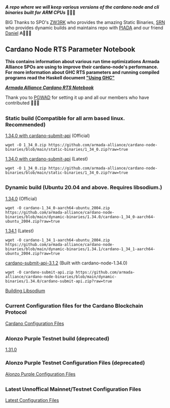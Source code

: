 ##
***A repo where we will keep various versions of the cardano node and cli binaries built for ARM CPUs*** 🏴‍☠️🦾

BIG Thanks to SPO's [ZW3RK](https://twitter.com/zw3rkpool/) who provides the amazing Static Binaries, [SRN](https://armada-alliance.com/stake-pools/cc1b1c03798884c636703443a23b8d9e827d6c0417921600394198a0) who provides dynamic builds and maintains repo with [PIADA](https://armada-alliance.com/stake-pools/b8d8742c7b7b512468448429c776b3b0f824cef460db61aa1d24bc65) and our friend [Daniel](https://github.com/rekuenkdr) ₳🏴‍☠️🙏
## Cardano Node RTS Parameter Notebook

**This contains information about various run time optimizations Armada Alliance SPOs are using to improve their cardano-node's performance. For more information about GHC RTS parameters and running compiled programs read the Haskell document ["Using GHC"](https://downloads.haskell.org/~ghc/latest/docs/html/users_guide/runtime_control.html)**

***[Armada Alliance Cardano RTS Notebook](https://docs.google.com/spreadsheets/d/1sw_fzqoubOEG6lMpWKVzCF8yISfY4YFAvnx_5E5T-1s/edit#gid=0)***

Thank you to [PGWAD](https://armada-alliance.com/stake-pools/7e45a7e6ab3afcf99120e97aedf84e706e43d829ddc610ad667a85a3) for setting it up and all our members who have contributed 🙏🏴‍☠️

##
### Static build (Compatible for all arm based linux. Recommended)
[1.34.0 with cardano-submit-api](https://github.com/armada-alliance/cardano-node-binaries/blob/main/static-binaries/1_34_0.zip?raw=true) (Official)

```
wget -O 1_34_0.zip https://github.com/armada-alliance/cardano-node-binaries/blob/main/static-binaries/1_34_0.zip?raw=true
```

[1.34.0 with cardano-submit-api](https://github.com/armada-alliance/cardano-node-binaries/blob/main/static-binaries/1_34_0.zip?raw=true) (Latest)

```
wget -O 1_34_0.zip https://github.com/armada-alliance/cardano-node-binaries/blob/main/static-binaries/1_34_0.zip?raw=true
```

##
### Dynamic build (Ubuntu 20.04 and above. Requires libsodium.)
[1.34.0](https://github.com/armada-alliance/cardano-node-binaries/blob/main/dynamic-binaries/1.34.0/cardano-1_34_0-aarch64-ubuntu_2004.zip?raw=true) (Official)

```
wget -O cardano-1_34_0-aarch64-ubuntu_2004.zip https://github.com/armada-alliance/cardano-node-binaries/blob/main/dynamic-binaries/1.34.0/cardano-1_34_0-aarch64-ubuntu_2004.zip?raw=true
```

[1.34.1](https://github.com/armada-alliance/cardano-node-binaries/blob/main/dynamic-binaries/1.34.1/cardano-1_34_1-aarch64-ubuntu_2004.zip?raw=true) (Latest)

```
wget -O cardano-1_34_1-aarch64-ubuntu_2004.zip https://github.com/armada-alliance/cardano-node-binaries/blob/main/dynamic-binaries/1.34.1/cardano-1_34_1-aarch64-ubuntu_2004.zip?raw=true
```

[cardano-submit-api-3.1.2](https://github.com/armada-alliance/cardano-node-binaries/blob/main/dynamic-binaries/1.34.0/cardano-submit-api.zip?raw=true) (Built with cardano-node-1.34.0)

```
wget -O cardano-submit-api.zip https://github.com/armada-alliance/cardano-node-binaries/blob/main/dynamic-binaries/1.34.0/cardano-submit-api.zip?raw=true
```

[Building Libsodium](https://github.com/armada-alliance/cardano-node-binaries/blob/main/dynamic-binaries/1.34.0/README.MD)

##
### Current Configuration files for the Cardano Blockchain Protocol

[Cardano Configuration Files](https://hydra.iohk.io/build/7654130/download/1/index.html)

##
### Alonzo Purple Testnet build (deprecated)
[1.31.0](https://github.com/armada-alliance/cardano-node-binaries/blob/main/dynamic-binaries/1.31.0/cardano-1_31_0-aarch64-ubuntu_2004.zip?raw=true)

### Alonzo Purple Testnet Configuration Files (deprecated)
[Alonzo Purple Configuration Files](https://hydra.iohk.io/build/7366583/download/1/index.html)

##
### Latest Unnoffical Mainnet/Testnet Configuration Files
[Latest Configuration Files](https://hydra.iohk.io/job/Cardano/iohk-nix/cardano-deployment/latest-finished/download/1/index.html)
